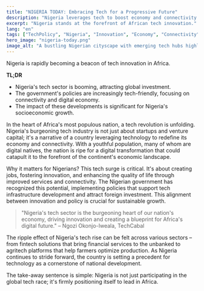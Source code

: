 ```yaml
---
title: "NIGERIA TODAY: Embracing Tech for a Progressive Future"
description: "Nigeria leverages tech to boost economy and connectivity."
excerpt: "Nigeria stands at the forefront of African tech innovation."
lang: "en"
tags: ["TechPolicy", "Nigeria", "Innovation", "Economy", "Connectivity"]
hero_image: "nigeria-today.png"
image_alt: "A bustling Nigerian cityscape with emerging tech hubs highlighting Nigeria's tech growth."
---
```


Nigeria is rapidly becoming a beacon of tech innovation in Africa.

**TL;DR**
- Nigeria's tech sector is booming, attracting global investment.
- The government's policies are increasingly tech-friendly, focusing on connectivity and digital economy.
- The impact of these developments is significant for Nigeria's socioeconomic growth.

In the heart of Africa's most populous nation, a tech revolution is unfolding. Nigeria's burgeoning tech industry is not just about startups and venture capital; it's a narrative of a country leveraging technology to redefine its economy and connectivity. With a youthful population, many of whom are digital natives, the nation is ripe for a digital transformation that could catapult it to the forefront of the continent's economic landscape.

Why it matters for Nigerians? This tech surge is critical. It's about creating jobs, fostering innovation, and enhancing the quality of life through improved services and connectivity. The Nigerian government has recognized this potential, implementing policies that support tech infrastructure development and attract foreign investment. This alignment between innovation and policy is crucial for sustainable growth.

> "Nigeria's tech sector is the burgeoning heart of our nation's economy, driving innovation and creating a blueprint for Africa's digital future." – Ngozi Okonjo-Iweala, TechCabal

The ripple effect of Nigeria's tech rise can be felt across various sectors – from fintech solutions that bring financial services to the unbanked to agritech platforms that help farmers optimize production. As Nigeria continues to stride forward, the country is setting a precedent for technology as a cornerstone of national development.

The take-away sentence is simple: Nigeria is not just participating in the global tech race; it's firmly positioning itself to lead in Africa.